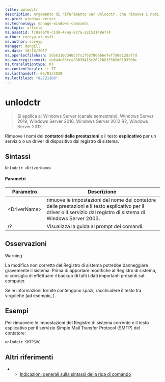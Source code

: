```yaml
---
title: unlodctr
description: Argomento di riferimento per Unlodctr, che rimuove i nomi dei contatori delle prestazioni e il testo esplicativo per un servizio o un driver di dispositivo dal registro di sistema
ms.prod: windows-server
ms.technology: manage-windows-commands
ms.topic: article
ms.assetid: fc8aa6f0-c1d9-47ea-937a-28152148e774
author: coreyp-at-msft
ms.author: coreyp
manager: dongill
ms.date: 10/16/2017
ms.openlocfilehash: 56b6310dd48537c1f68780666efef750e12daf7d
ms.sourcegitcommit: ab64dc83fca28039416c26226815502d0193500c
ms.translationtype: MT
ms.contentlocale: it-IT
ms.lasthandoff: 05/01/2020
ms.locfileid: "82721168"
---
```

# <a name="unlodctr"></a>unlodctr

> Si applica a: Windows Server (canale semestrale), Windows Server 2019, Windows Server 2016, Windows Server 2012 R2, Windows Server 2012

Rimuove i nomi dei **contatori delle prestazioni** e il testo **esplicativo** per un servizio o un driver di dispositivo dal registro di sistema.   

## <a name="syntax"></a>Sintassi  
```  
Unlodctr <DriverName>   
```  
#### <a name="parameters"></a>Parametri  
|Parametro|Descrizione|  
|-------|--------|  
|\<DriverName>|rimuove le impostazioni del nome del contatore delle prestazioni e il testo esplicativo per il driver o il servizio <DriverName> dal registro di sistema di Windows Server 2003.|  
|/?|Visualizza la guida al prompt dei comandi.|  

## <a name="remarks"></a>Osservazioni  
> [!WARNING]  
> La modifica non corretta del Registro di sistema potrebbe danneggiare gravemente il sistema. Prima di apportare modifiche al Registro di sistema, si consiglia di effettuare il backup di tutti i dati importanti presenti sul computer.  

Se le informazioni fornite contengono spazi, racchiudere il testo tra virgolette (ad esempio, <DriverName>).  

## <a name="examples"></a>Esempi  
Per rimuovere le impostazioni del Registro di sistema corrente e il testo esplicativo per il servizio Simple Mail Transfer Protocol (SMTP) del contatore:  
```  
unlodctr SMTPSVC  
```  
## <a name="additional-references"></a>Altri riferimenti  
-   - [Indicazioni generali sulla sintassi della riga di comando](command-line-syntax-key.md)  
  
